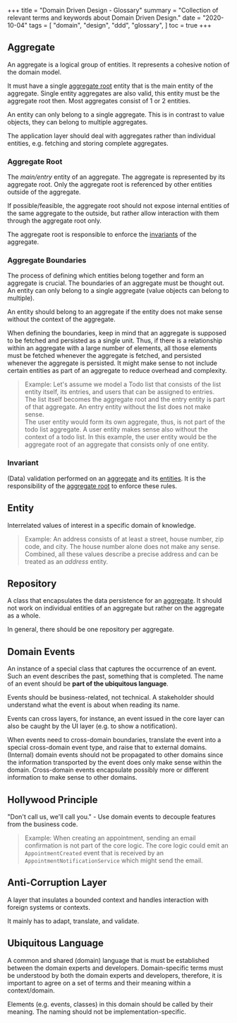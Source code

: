 +++
title = "Domain Driven Design - Glossary"
summary = "Collection of relevant terms and keywords about Domain Driven Design."
date = "2020-10-04"
tags = [
    "domain",
    "design",
    "ddd",
    "glossary",
]
toc = true
+++

## Aggregate
An aggregate is a logical group of entities. It represents a cohesive notion of the domain model.

It must have a single [aggregate root](#aggregate-root) entity that is the main entity of the aggregate. Single entity aggregates are also valid, this entity must be the aggregate root then. Most aggregates consist of 1 or 2 entities.

An entity can only belong to a single aggregate. This is in contrast to value objects, they can belong to multiple aggregates.

The application layer should deal with aggregates rather than individual entities, e.g. fetching and storing complete aggregates.

### Aggregate Root
The *main/entry* entity of an aggregate. The aggregate is represented by its aggregate root. Only the aggregate root is referenced by other entities outside of the aggregate.

If possible/feasible, the aggregate root should not expose internal entities of the same aggregate to the outside, but rather allow interaction with them through the aggregate root only.

The aggregate root is responsible to enforce the [invariants](#invariant) of the aggregate.

### Aggregate Boundaries
The process of defining which entities belong together and form an aggregate is crucial. The boundaries of an aggregate must be thought out. An entity can only belong to a single aggregate (value objects can belong to multiple).

An entity should belong to an aggregate if the entity does not make sense without the context of the aggregate.

When defining the boundaries, keep in mind that an aggregate is supposed to be fetched and persisted as a single unit. Thus, if there is a relationship within an aggregate with a large number of elements, all those elements must be fetched whenever the aggregate is fetched, and persisted whenever the aggregate is persisted. It might make sense to not include certain entities as part of an aggregate to reduce overhead and complexity.

> Example: Let's assume we model a Todo list that consists of the list entity itself, its entries, and users that can be assigned to entries. \
The list itself becomes the aggregate root and the entry entity is part of that aggregate. An entry entity without the list does not make sense. \
The user entity would form its own aggregate, thus, is not part of the todo list aggregate. A user entity makes sense also without the context of a todo list. In this example, the user entity would be the aggregate root of an aggregate that consists only of one entity.

### Invariant
(Data) validation performed on an [aggregate](#aggregate) and its [entities](#entity). It is the responsibility of the [aggregate root](#aggregate-root) to enforce these rules.

## Entity
Interrelated values of interest in a specific domain of knowledge.

> Example: An address consists of at least a street, house number, zip code, and city. The house number alone does not make any sense. Combined, all these values describe a precise address and can be treated as an *address* entity.

## Repository
A class that encapsulates the data persistence for an [aggregate](#aggregate). It should not work on individual entities of an aggregate but rather on the aggregate as a whole.

In general, there should be one repository per aggregate.

## Domain Events
An instance of a special class that captures the occurrence of an event. Such an event describes the past, something that is completed. The name of an event should be **part of the ubiquitous language**.

Events should be business-related, not technical. A stakeholder should understand what the event is about when reading its name.

Events can cross layers, for instance, an event issued in the core layer can also be caught by the UI layer (e.g. to show a notification).

When events need to cross-domain boundaries, translate the event into a special cross-domain event type, and raise that to external domains. (Internal) domain events should not be propagated to other domains since the information transported by the event does only make sense within the domain. Cross-domain events encapsulate possibly more or different information to make sense to other domains.

## Hollywood Principle
"Don't call us, we'll call you." - Use domain events to decouple features from the business code. 

> Example: When creating an appointment, sending an email confirmation is not part of the core logic. The core logic could emit an `AppointmentCreated` event that is received by an `AppointmentNotificationService` which might send the email.

## Anti-Corruption Layer
A layer that insulates a bounded context and handles interaction with foreign systems or contexts.

It mainly has to adapt, translate, and validate.

## Ubiquitous Language
A common and shared (domain) language that is must be established between the domain experts and developers. Domain-specific terms must be understood by both the domain experts and developers, therefore, it is important to agree on a set of terms and their meaning within a context/domain.

Elements (e.g. events, classes) in this domain should be called by their meaning. The naming should not be implementation-specific.